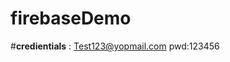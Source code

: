 # firebaseDemo

#**credientials** : Test123@yopmail.com
                    pwd:123456
                    
                    
